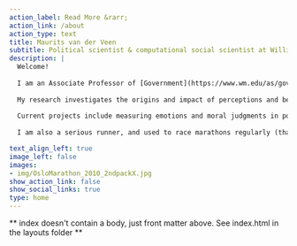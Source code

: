 ```yaml
---
action_label: Read More &rarr;
action_link: /about
action_type: text
title: Maurits van der Veen
subtitle: Political scientist & computational social scientist at William & Mary
description: |
  Welcome! 
  
  I am an Associate Professor of [Government](https://www.wm.edu/as/government/index.php) at [William & Mary](https://www.wm.edu/) in Williamsburg, VA. Prior to coming to William & Mary in 2010, I taught at the [University of Georgia](https://spia.uga.edu/departments-centers/department-of-international-affairs/) and the [University of Pennsylvania](https://www.polisci.upenn.edu/). 
  
  My research investigates the origins and impact of perceptions and beliefs in international relations, with a  focus on beliefs about "others": members of different minorities, (im)migrants, foreigners, etc. As a computational social scientist, I am particularly interested in measuring different aspects of beliefs and attitudes in texts, ranging from legislative debates to newspapers to social media. 
  
  Current projects include measuring emotions and moral judgments in political debates about migrants, analyzing the spread of cultural ideas across borders, and studying the presence and depth of international solidarity within the European Union.
  
  I am also a serious runner, and used to race marathons regularly (that's me on the left).

text_align_left: true
image_left: false
images:
- img/OsloMarathon_2010_2ndpackX.jpg
show_action_link: false
show_social_links: true
type: home
---
```


** index doesn't contain a body, just front matter above.
See index.html in the layouts folder **
